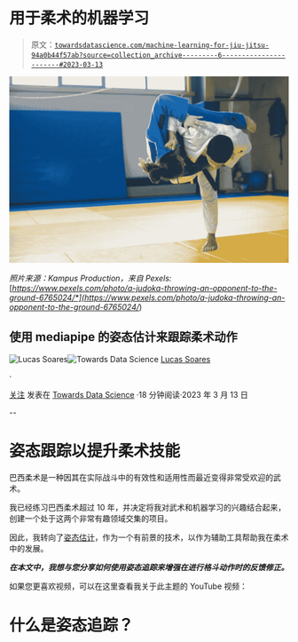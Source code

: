 # 用于柔术的机器学习

> 原文：[`towardsdatascience.com/machine-learning-for-jiu-jitsu-94a0b44f57ab?source=collection_archive---------6-----------------------#2023-03-13`](https://towardsdatascience.com/machine-learning-for-jiu-jitsu-94a0b44f57ab?source=collection_archive---------6-----------------------#2023-03-13)

![](img/991deef0a7510879d427ecc024fde83e.png)

*照片来源：Kampus Production，来自 Pexels:* [*https://www.pexels.com/photo/a-judoka-throwing-an-opponent-to-the-ground-6765024/*](https://www.pexels.com/photo/a-judoka-throwing-an-opponent-to-the-ground-6765024/*)

## 使用 mediapipe 的姿态估计来跟踪柔术动作

[](https://lucas-soares.medium.com/?source=post_page-----94a0b44f57ab--------------------------------)![Lucas Soares](https://lucas-soares.medium.com/?source=post_page-----94a0b44f57ab--------------------------------)[](https://towardsdatascience.com/?source=post_page-----94a0b44f57ab--------------------------------)![Towards Data Science](https://towardsdatascience.com/?source=post_page-----94a0b44f57ab--------------------------------) [Lucas Soares](https://lucas-soares.medium.com/?source=post_page-----94a0b44f57ab--------------------------------)

·

[关注](https://medium.com/m/signin?actionUrl=https%3A%2F%2Fmedium.com%2F_%2Fsubscribe%2Fuser%2F3d4826ca4d12&operation=register&redirect=https%3A%2F%2Ftowardsdatascience.com%2Fmachine-learning-for-jiu-jitsu-94a0b44f57ab&user=Lucas+Soares&userId=3d4826ca4d12&source=post_page-3d4826ca4d12----94a0b44f57ab---------------------post_header-----------) 发表在 [Towards Data Science](https://towardsdatascience.com/?source=post_page-----94a0b44f57ab--------------------------------) ·18 分钟阅读·2023 年 3 月 13 日[](https://medium.com/m/signin?actionUrl=https%3A%2F%2Fmedium.com%2F_%2Fvote%2Ftowards-data-science%2F94a0b44f57ab&operation=register&redirect=https%3A%2F%2Ftowardsdatascience.com%2Fmachine-learning-for-jiu-jitsu-94a0b44f57ab&user=Lucas+Soares&userId=3d4826ca4d12&source=-----94a0b44f57ab---------------------clap_footer-----------)

--

[](https://medium.com/m/signin?actionUrl=https%3A%2F%2Fmedium.com%2F_%2Fbookmark%2Fp%2F94a0b44f57ab&operation=register&redirect=https%3A%2F%2Ftowardsdatascience.com%2Fmachine-learning-for-jiu-jitsu-94a0b44f57ab&source=-----94a0b44f57ab---------------------bookmark_footer-----------)

# **姿态跟踪以提升柔术技能**

巴西柔术是一种因其在实际战斗中的有效性和适用性而最近变得非常受欢迎的武术。

我已经练习巴西柔术超过 10 年，并决定将我对武术和机器学习的兴趣结合起来，创建一个处于这两个非常有趣领域交集的项目。

因此，我转向了[姿态估计](https://en.wikipedia.org/wiki/3D_pose_estimation)，作为一个有前景的技术，以作为辅助工具帮助我在柔术中的发展。

***在本文中，我想与您分享如何使用姿态追踪来增强在进行格斗动作时的反馈修正。***

如果您更喜欢视频，可以在这里查看我关于此主题的 YouTube 视频：

# **什么是姿态追踪？**
